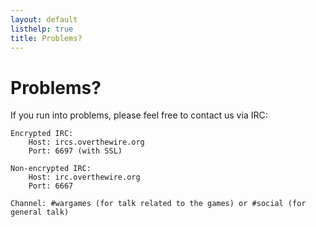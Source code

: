 ```yaml
---
layout: default
listhelp: true
title: Problems?
---
```


Problems?
=========

If you run into problems, please feel free to contact us via IRC:

	Encrypted IRC:
		Host: ircs.overthewire.org
		Port: 6697 (with SSL)

	Non-encrypted IRC:
		Host: irc.overthewire.org
		Port: 6667

	Channel: #wargames (for talk related to the games) or #social (for general talk)
